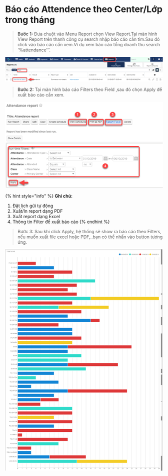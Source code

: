 # Báo cáo Attendence theo Center/Lớp trong tháng

> **Bước 1:** Đưa chuột vào Menu Report chọn View Report.Tại màn hình View Report trên thanh công cụ search nhập báo cáo cần tìm.Sau đó click vào báo cáo cần xem.Ví dụ xem báo cáo tổng doanh thu search ‘%attendance’’’.

![](../.gitbook/assets/att1.png)

> **Bước 2:** Tại màn hình báo cáo Filters theo Field ,sau đó chọn Apply để xuất báo cáo cần xem.

![](../.gitbook/assets/att2.png)

{% hint style="info" %}
**Ghi chú:**

1. Đặt lịch gửi tự động
2. Xuất/In report dạng PDF
3. Xuất report dạng Excel
4. Thông tin Filter để xuất báo cáo
{% endhint %}

> Bước 3: Sau khi click Apply, hệ thống sẽ show ra báo cáo theo Filters, nếu muốn xuất file excel hoặc PDF,..bạn có thể nhấn vào button tương ứng.

![](../.gitbook/assets/att3.png)

